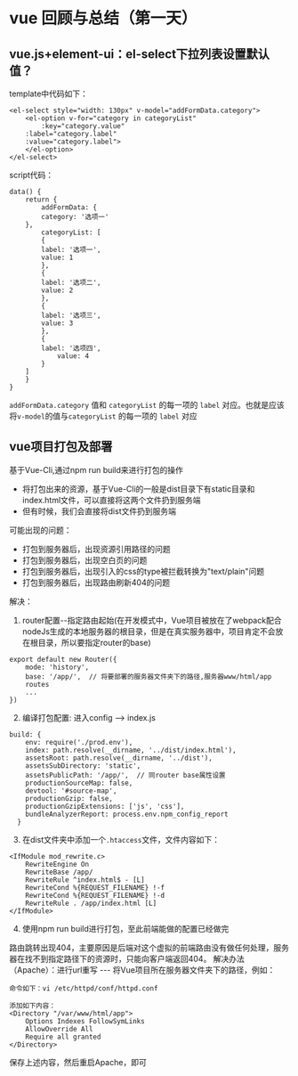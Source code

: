 # vue 回顾与总结（第一天）

## vue.js+element-ui：el-select下拉列表设置默认值？
template中代码如下：
```
<el-select style="width: 130px" v-model="addFormData.category">
    <el-option v-for="category in categoryList" 
    	:key="category.value" 
	:label="category.label" 
	:value="category.label">
    </el-option>
</el-select>
```

script代码：
```
data() {
    return {
        addFormData: {
	    category: '选项一'
	},
        categoryList: [
	    {
		label: '选项一',
		value: 1
	    },
	    {
		label: '选项二',
		value: 2
	    },
	    {
		label: '选项三',
		value: 3
	    },
	    {
		label: '选项四',
	        value: 4
	    }
	]
    }
}
```
```addFormData.category``` 值和 ```categoryList``` 的每一项的 ```label``` 对应。也就是应该将```v-model```的值与```categoryList``` 的每一项的 ```label``` 对应


## vue项目打包及部署
基于Vue-Cli,通过npm run build来进行打包的操作

- 将打包出来的资源，基于Vue-Cli的一般是dist目录下有static目录和index.html文件，可以直接将这两个文件扔到服务端
- 但有时候，我们会直接将dist文件扔到服务端

可能出现的问题：
- 打包到服务器后，出现资源引用路径的问题
- 打包到服务器后，出现空白页的问题
- 打包到服务器后，出现引入的css的type被拦截转换为"text/plain"问题
- 打包到服务器后，出现路由刷新404的问题

解决：
1. router配置--指定路由起始(在开发模式中，Vue项目被放在了webpack配合nodeJs生成的本地服务器的根目录，但是在真实服务器中，项目肯定不会放在根目录，所以要指定router的base)
```
export default new Router({
	mode: 'history',
	base: '/app/',	// 将要部署的服务器文件夹下的路径,服务器www/html/app
	routes
	...
})
```
2. 编译打包配置: 进入config --> index.js
```
build: {
    env: require('./prod.env'),
    index: path.resolve(__dirname, '../dist/index.html'),
    assetsRoot: path.resolve(__dirname, '../dist'),
    assetsSubDirectory: 'static',
    assetsPublicPath: '/app/',  // 同router base属性设置
    productionSourceMap: false,  
    devtool: '#source-map',
    productionGzip: false,
    productionGzipExtensions: ['js', 'css'],
    bundleAnalyzerReport: process.env.npm_config_report
  }
```
3. 在dist文件夹中添加一个```.htaccess```文件，文件内容如下：
```
<IfModule mod_rewrite.c>
    RewriteEngine On
    RewriteBase /app/
    RewriteRule ^index.html$ - [L]
    RewriteCond %{REQUEST_FILENAME} !-f
    RewriteCond %{REQUEST_FILENAME} !-d
    RewriteRule . /app/index.html [L]
</IfModule>
```

4. 使用npm run build进行打包，至此前端能做的配置已经做完


路由跳转出现404，主要原因是后端对这个虚拟的前端路由没有做任何处理，服务器在找不到指定路径下的资源时，只能向客户端返回404。
解决办法（Apache）：进行url重写 --- 将Vue项目所在服务器文件夹下的路径，例如：
```
命令如下：vi /etc/httpd/conf/httpd.conf

添加如下内容：
<Directory "/var/www/html/app">
    Options Indexes FollowSymLinks
    AllowOverride All
    Require all granted
</Directory>
```
保存上述内容，然后重启Apache，即可





